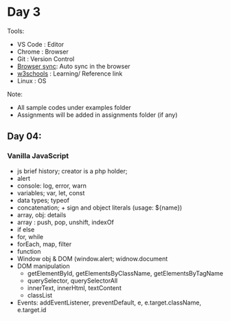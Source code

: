 # Day 3

Tools:
- VS Code : Editor
- Chrome : Browser
- Git : Version Control
- <a href="https://browsersync.io/">Browser sync</a>: Auto sync in the browser
- <a href="https://www.w3schools.com/">w3schools</a> : Learning/ Reference link 
- Linux : OS

Note:
- All sample codes under examples folder
- Assignments will be added in assignments folder (if any)



## Day 04: 

### Vanilla JavaScript
- js brief history; creator is a php holder;
- alert
- console: log, error, warn
- variables; var, let, const
- data types; typeof
- concatenation; + sign and object literals (usage: ${name}) 
- array, obj: details
- array : push, pop, unshift, indexOf
- if else
- for, while
- forEach, map, filter
- function
- Window obj & DOM (window.alert; widnow.document
- DOM manipulation
    - getElementById, getElementsByClassName, getElementsByTagName
    - querySelector, querySelectorAll
    - innerText, innerHtml, textContent
    - classList
- Events: addEventListener, preventDefault, e, e.target.className, e.target.id